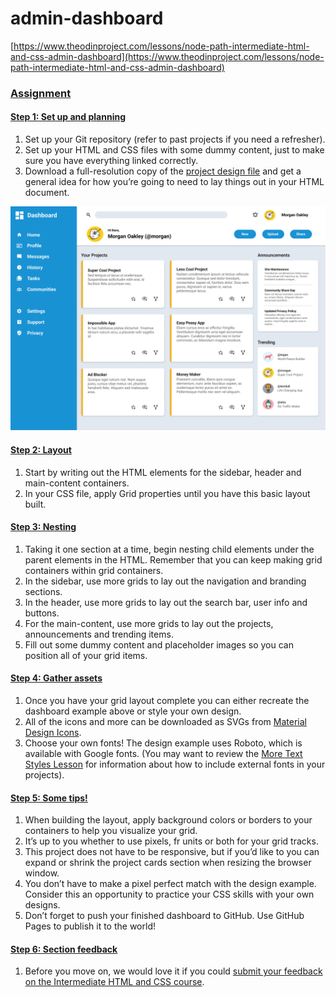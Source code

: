# admin-dashboard



[https://www.theodinproject.com/lessons/node-path-intermediate-html-and-css-admin-dashboard](https://www.theodinproject.com/lessons/node-path-intermediate-html-and-css-admin-dashboard)

### [**Assignment**](https://www.theodinproject.com/lessons/node-path-intermediate-html-and-css-admin-dashboard#assignment)

#### [Step 1: Set up and planning](https://www.theodinproject.com/lessons/node-path-intermediate-html-and-css-admin-dashboard#step-1-set-up-and-planning)

1. Set up your Git repository (refer to past projects if you need a refresher).  
2. Set up your HTML and CSS files with some dummy content, just to make sure you have everything linked correctly.  
3. Download a full-resolution copy of the [project design file](https://cdn.statically.io/gh/TheOdinProject/curriculum/43cc6ab69fdfbef40d431a65677d2144668930ac/intermediate_html_css/grid/project_admin_dashboard/imgs/dashboard-project.png) and get a general idea for how you’re going to need to lay things out in your HTML document.

![project design file](https://github.com/Gmutt-dev/admin-dashboard/raw/main/dashboard-project.png)

#### [Step 2: Layout](https://www.theodinproject.com/lessons/node-path-intermediate-html-and-css-admin-dashboard#step-2-layout)

1. Start by writing out the HTML elements for the sidebar, header and main-content containers.  
2. In your CSS file, apply Grid properties until you have this basic layout built.

#### [Step 3: Nesting](https://www.theodinproject.com/lessons/node-path-intermediate-html-and-css-admin-dashboard#step-3-nesting)

1. Taking it one section at a time, begin nesting child elements under the parent elements in the HTML. Remember that you can keep making grid containers within grid containers.  
2. In the sidebar, use more grids to lay out the navigation and branding sections.  
3. In the header, use more grids to lay out the search bar, user info and buttons.  
4. For the main-content, use more grids to lay out the projects, announcements and trending items.  
5. Fill out some dummy content and placeholder images so you can position all of your grid items.

#### [Step 4: Gather assets](https://www.theodinproject.com/lessons/node-path-intermediate-html-and-css-admin-dashboard#step-4-gather-assets)

1. Once you have your grid layout complete you can either recreate the dashboard example above or style your own design.  
2. All of the icons and more can be downloaded as SVGs from [Material Design Icons](https://pictogrammers.com/library/mdi/).  
3. Choose your own fonts\! The design example uses Roboto, which is available with Google fonts. (You may want to review the [More Text Styles Lesson](https://www.theodinproject.com/lessons/intermediate-html-and-css-more-text-styles) for information about how to include external fonts in your projects).

#### [Step 5: Some tips\!](https://www.theodinproject.com/lessons/node-path-intermediate-html-and-css-admin-dashboard#step-5-some-tips)

1. When building the layout, apply background colors or borders to your containers to help you visualize your grid.  
2. It’s up to you whether to use pixels, fr units or both for your grid tracks.  
3. This project does not have to be responsive, but if you’d like to you can expand or shrink the project cards section when resizing the browser window.  
4. You don’t have to make a pixel perfect match with the design example. Consider this an opportunity to practice your CSS skills with your own designs.  
5. Don’t forget to push your finished dashboard to GitHub. Use GitHub Pages to publish it to the world\!

#### [Step 6: Section feedback](https://www.theodinproject.com/lessons/node-path-intermediate-html-and-css-admin-dashboard#step-6-section-feedback)

1. Before you move on, we would love it if you could [submit your feedback on the Intermediate HTML and CSS course](https://docs.google.com/forms/d/e/1FAIpQLSf_hNwIjvqcPZyl9Lx41mgJNQKp04qOro03SI8ABw4Zp7U_4w/viewform?usp=sf_link).
